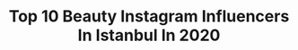 ---
title: Top 10 Beauty Instagram Influencers In Istanbul In 2020
description: >-
  Find top beauty Instagram influencers in Istanbul in 2020. Most popular hashtags: #istanbul #fashion #ootd #stayhome.
platform: Instagram
profiles:
  - username: "sadaffashionsalad"
    fullname: >-
      SADAF Sadeghi
    location: "Turkey"
    followers: 196065
    engagement: 289
    commentsToLikes: 0.043927
    avatar: "https://scontent-amt2-1.cdninstagram.com/v/t51.2885-19/s320x320/80052839_2879776535411707_4045786423201103872_n.jpg?_nc_ht=scontent-amt2-1.cdninstagram.com&_nc_ohc=gbswKtNuoS8AX9AxUdB&oh=970b7393cdaa0ded10716798038ec060&oe=5E8AB816"
    verified: false
    hashtags: "#lovequotes, #prayfortheworld, #turkey, #designer"
  - username: "utkuagagil"
    fullname: >-
      utku
    location: "Turkey"
    followers: 8966
    engagement: 177
    commentsToLikes: 0.015625
    avatar: "https://scontent-ams4-1.cdninstagram.com/v/t51.2885-19/s320x320/91188104_209790216940767_1507602347746918400_n.jpg?_nc_ht=scontent-ams4-1.cdninstagram.com&_nc_ohc=5ScSg9TYN2YAX9tuQHk&oh=d8cbba90f51e4f8208c14ffe44b1d6d9&oe=5EAF4D16"
    verified: false
    hashtags: "#repost, #fashion, #model, #night"
  - username: "karachka_magic"
    fullname: >-
      Karine Amatuni
    location: "Turkey"
    followers: 20682
    engagement: 269
    commentsToLikes: 0.035085
    avatar: "https://scontent-lhr8-1.cdninstagram.com/v/t51.2885-19/s320x320/25005715_174791779774565_2030489829778653184_n.jpg?_nc_ht=scontent-lhr8-1.cdninstagram.com&_nc_ohc=A9fmmH6EcN8AX8NzErz&oh=b3a99f2532a6871b2f9800857e08c90d&oe=5EBD43F3"
    verified: false
    hashtags: "#eyes, #ke, #brunette, #creativesalon216"
  - username: "ceernkaya"
    fullname: >-
      Ceren Kaya ♡
    location: "Turkey"
    followers: 159042
    engagement: 387
    commentsToLikes: 0.010541
    avatar: "https://scontent-lhr8-1.cdninstagram.com/v/t51.2885-19/s320x320/84154539_506858766883749_5023537527726800896_n.jpg?_nc_ht=scontent-lhr8-1.cdninstagram.com&_nc_ohc=qfqtERhNC5gAX_LXhaM&oh=f3fd730d281bae24a4ed671977196948&oe=5EBBC975"
    verified: false
    hashtags: "#ootd, #favs"
  - username: "shadnazbakhshandeh"
    fullname: >-
      I AM SHADNAZ ✨
    location: "Turkey"
    followers: 187949
    engagement: 335
    commentsToLikes: 0.018500
    avatar: "https://scontent-lhr8-1.cdninstagram.com/v/t51.2885-19/s320x320/90705773_299739020989790_5222387693123534848_n.jpg?_nc_ht=scontent-lhr8-1.cdninstagram.com&_nc_ohc=HuUd18AekTYAX-QxI4C&oh=18260c33f400f60808e8d3318c605a70&oe=5EBAC4F6"
    verified: false
    hashtags: "#quarantineandchill, #sokakstili, #2020, #fashiongram"
  - username: "heefashy"
    fullname: >-
      Heef Ashy
    location: "Turkey"
    followers: 12701
    engagement: 616
    commentsToLikes: 0.035283
    avatar: "https://scontent-amt2-1.cdninstagram.com/v/t51.2885-19/s320x320/90862994_215196289582692_7325351367990575104_n.jpg?_nc_ht=scontent-amt2-1.cdninstagram.com&_nc_ohc=blTyqbiIkUcAX93ztIv&oh=447e58f6f8829e6189793159d14a9d0d&oe=5EB96916"
    verified: false
    hashtags: "#dubai, #portrait, #2020, #happynewyear"
  - username: "drgulyildirim"
    fullname: >-
      Dr.Gül Yıldırım
    location: "Turkey"
    followers: 26384
    engagement: 92
    commentsToLikes: 0.043603
    avatar: "https://scontent-ams4-1.cdninstagram.com/v/t51.2885-19/s320x320/45957727_605215789914449_7199129048029593600_n.jpg?_nc_ht=scontent-ams4-1.cdninstagram.com&_nc_ohc=pmvqYN2bnOIAX9q7yTM&oh=c54e7df08b1c065d668593c168361cdd&oe=5E89DEDE"
    verified: false
    hashtags: "#coronavirus, #cardio, #run, #drgulyildirim"
  - username: "selinbalarisiii"
    fullname: >-
      Selin Yagcioglu Balarisi
    location: "Turkey"
    followers: 463969
    engagement: 843
    commentsToLikes: 0.005020
    avatar: "https://scontent-ams4-1.cdninstagram.com/v/t51.2885-19/s320x320/69055959_2107522936217103_1651834547911786496_n.jpg?_nc_ht=scontent-ams4-1.cdninstagram.com&_nc_ohc=CHz0-hQwnskAX_yw0xN&oh=4e7d6a46ff6537d15d4ae52135285bf8&oe=5E8B6BAF"
    verified: true
    hashtags: "#babybalarisi, #beyazpapatyam, #bff, #japonbaligim"
  - username: "cerenkulahli"
    fullname: >-
      Ceren Külahlı
    location: "Turkey"
    followers: 70693
    engagement: 155
    commentsToLikes: 0.012077
    avatar: "https://scontent-ams4-1.cdninstagram.com/v/t51.2885-19/s320x320/64475324_2362629473818448_6892577281990983680_n.jpg?_nc_ht=scontent-ams4-1.cdninstagram.com&_nc_ohc=3np6fqUCgO4AX-bNxIT&oh=c15443e00b1084d874fa51b5584ae88d&oe=5E8A2D5B"
    verified: false
    hashtags: ""
  - username: "edailemakyajj"
    fullname: >-
      Eᴅᴀ ʙʟᴏɢ’s
    location: "Turkey"
    followers: 20080
    engagement: 442
    commentsToLikes: 0.042749
    avatar: "https://scontent-ssn1-1.cdninstagram.com/v/t51.2885-19/s320x320/89405356_220027365810888_2933942363770322944_n.jpg?_nc_ht=scontent-ssn1-1.cdninstagram.com&_nc_ohc=ALhsAAD0KPAAX9Nvshh&oh=d159858aa37d8ca5b26201b24504ed47&oe=5EA33E88"
    verified: false
    hashtags: "#ojelerim, #rimel, #kuraabiyecimm2, #goldenroseoje"
---